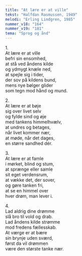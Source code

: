 ```yaml
---
title: "At lære er at ville"
tekst: "Halfdan Rasmussen, 1949"
melodi: "Erling Lindgren, 1985"
nummer_v18: "164"
nummer_v19: "181"
tema: "Sprog og ånd"
---
```


1\.\
At lære er at ville\
befri sin ensomhed,\
at stå ved åndens kilde\
og ydmygt knæle ned,\
at spejle sig i tider,\
der sov på kildens bund,\
mens nye bølger glider\
som tegn mod hånd og mund.

2\.\
At lære er at bøje\
sig over livet selv\
og fylde sind og øje\
med tankens himmelhvælv,\
at undres og betages,\
når livet kommer nær,\
at møde, når det dages,\
en større sandhed dér.

3\.\
At lære er at famle\
i mørket, blind og stum,\
at sprænge eller samle\
sit eget verdensrum,\
at vække det, der sover,\
og gøre tanken fri,\
at se en himmel over\
hver drøm, man lever i.

4\.\
Lad aldrig dine drømme\
slå bro til vold og drab.\
Lad åndens kilde strømme\
mod fredens fællesskab.\
At værge er at bære\
sin brynje uden sværd,\
først da vil drømmen\
være den største tanke nær.